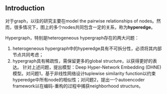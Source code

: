 ## Introduction ##

  对于graph，以往的研究主要在model the pairwise relationships of nodes。然而，很多情况下，图上的多个nodes共同包含一定的关系，称为**hyperedge**。
  
  Hypergraph，特别是heterogeneous hypergraph存在的两大问题：
  1. heterogeneous hypergraph中的hyperedge具有不可拆分性，必须将其内部节点共同考虑；
  2. hypergraph具有稀疏性，需保留更多的global structure，以获得更好的表达。
  针对上述问题，提出模型：Deep Hyper-Network Embedding (DHNE)模型。对问题1，基于非线性网络设计tuplewise similarity function以约束hyperedge中所有node的相似性；对问题2，提出一个autoencoder framework以在编码-重构的过程中捕获neighborhood structure。
